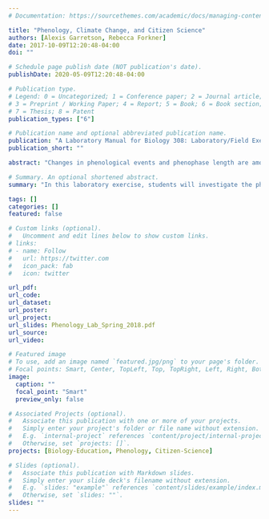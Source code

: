 ```yaml
---
# Documentation: https://sourcethemes.com/academic/docs/managing-content/

title: "Phenology, Climate Change, and Citizen Science"
authors: [Alexis Garretson, Rebecca Forkner]
date: 2017-10-09T12:20:48-04:00
doi: ""

# Schedule page publish date (NOT publication's date).
publishDate: 2020-05-09T12:20:48-04:00

# Publication type.
# Legend: 0 = Uncategorized; 1 = Conference paper; 2 = Journal article;
# 3 = Preprint / Working Paper; 4 = Report; 5 = Book; 6 = Book section;
# 7 = Thesis; 8 = Patent
publication_types: ["6"]

# Publication name and optional abbreviated publication name.
publication: "A Laboratory Manual for Biology 308: Laboratory/Field Exercises in Ecology and Evolution"
publication_short: ""

abstract: "Changes in phenological events and phenophase length are among the most sensitive biological responses to climate change. Across the world, many spring events are occurring earlier—and fall events are happening later—than they did in the past. However, not all regions and species are changing in the same direction or at the same rate. These differences in timing are starting to lead to mismatches in phenological timing, like pollinators emerging before the plant they need to pollinate have bloomed. These mismatches and changes could have a significant effect on ecosystems and landscapes over time, so predicting and quantifying these changes is very important, particularly as climate change accelerates."

# Summary. An optional shortened abstract.
summary: "In this laboratory exercise, students will investigate the phenology of a variety of tree species across two habitats to investigate the species and ecosystem differences in phenology of deciduous trees."

tags: []
categories: []
featured: false

# Custom links (optional).
#   Uncomment and edit lines below to show custom links.
# links:
# - name: Follow
#   url: https://twitter.com
#   icon_pack: fab
#   icon: twitter

url_pdf:
url_code:
url_dataset:
url_poster:
url_project:
url_slides: Phenology_Lab_Spring_2018.pdf
url_source:
url_video:

# Featured image
# To use, add an image named `featured.jpg/png` to your page's folder. 
# Focal points: Smart, Center, TopLeft, Top, TopRight, Left, Right, BottomLeft, Bottom, BottomRight.
image:
  caption: ""
  focal_point: "Smart"
  preview_only: false

# Associated Projects (optional).
#   Associate this publication with one or more of your projects.
#   Simply enter your project's folder or file name without extension.
#   E.g. `internal-project` references `content/project/internal-project/index.md`.
#   Otherwise, set `projects: []`.
projects: [Biology-Education, Phenology, Citizen-Science]

# Slides (optional).
#   Associate this publication with Markdown slides.
#   Simply enter your slide deck's filename without extension.
#   E.g. `slides: "example"` references `content/slides/example/index.md`.
#   Otherwise, set `slides: ""`.
slides: ""
---
```

